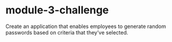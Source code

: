 # module-3-challenge
Create an application that enables employees to generate random passwords based on criteria that they’ve selected.
